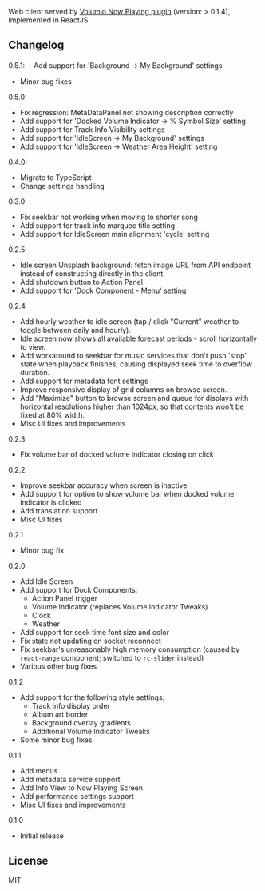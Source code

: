 Web client served by [Volumio Now Playing plugin](https://github.com/patrickkfkan/volumio-now-playing) (version: > 0.1.4), implemented in ReactJS.

## Changelog

0.5.1:
－Add support for 'Background -> My Background' settings
- Minor bug fixes

0.5.0:
- Fix regression: MetaDataPanel not showing description correctly
- Add support for 'Docked Volume Indicator -> % Symbol Size' setting
- Add support for Track Info Visibility settings
- Add support for 'IdleScreen -> My Background' settings
- Add support for 'IdleScreen -> Weather Area Height' setting

0.4.0:
- Migrate to TypeScript
- Change settings handling

0.3.0:
- Fix seekbar not working when moving to shorter song
- Add support for track info marquee title setting
- Add support for IdleScreen main alignment 'cycle' setting

0.2.5:
- Idle screen Unsplash background: fetch image URL from API endpoint instead of constructing directly in the client.
- Add shutdown button to Action Panel
- Add support for 'Dock Component - Menu' setting

0.2.4
- Add hourly weather to idle screen (tap / click "Current" weather to toggle between daily and hourly).
- Idle screen now shows all available forecast periods - scroll horizontally to view.
- Add workaround to seekbar for music services that don't push 'stop' state when playback finishes, causing displayed seek time to overflow duration.
- Add support for metadata font settings
- Improve responsive display of grid columns on browse screen.
- Add "Maximize" button to browse screen and queue for displays with horizontal resolutions higher than 1024px, so that contents won't be fixed at 80% width.
- Misc UI fixes and improvements

0.2.3
- Fix volume bar of docked volume indicator closing on click

0.2.2
- Improve seekbar accuracy when screen is inactive
- Add support for option to show volume bar when docked volume indicator is clicked
- Add translation support
- Misc UI fixes

0.2.1
- Minor bug fix

0.2.0
- Add Idle Screen
- Add support for Dock Components:
  - Action Panel trigger
  - Volume Indicator (replaces Volume Indicator Tweaks)
  - Clock
  - Weather
- Add support for seek time font size and color
- Fix state not updating on socket reconnect
- Fix seekbar's unreasonably high memory consumption (caused by `react-range` component; switched to `rc-slider` instead)
- Various other bug fixes

0.1.2
- Add support for the following style settings:
  - Track info display order
  - Album art border
  - Background overlay gradients
  - Additional Volume Indicator Tweaks
- Some minor bug fixes

0.1.1
- Add menus
- Add metadata service support
- Add Info View to Now Playing Screen
- Add performance settings support
- Misc UI fixes and improvements

0.1.0
- Initial release

## License

MIT
